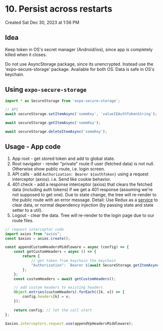 # 10. Persist across restarts
Created Sat Dec 30, 2023 at 1:56 PM

## Idea
Keep token in OS's secret manager (Android/ios), since app is completely killed when it closes.

Do not use AsyncStorage package, since its unencrypted. Instead use the 'expo-secure-storage' package. Available for both OS. Data is safe in OS's keychain.

## Using `expo-secure-storage`
```jsx
import * as SecureStorage from 'expo-secure-storage';

// API
await secureStorage.setItemAsync('someKey', 'valueIEAuthTokenString');

await secureStorage.getItemAsync('someKey');

await secureStorage.deleteItemAsync('someKey');
```

## Usage - App code
1. App root - get stored token and add to global state.
2. Root navigator - render "private" route if user (fetched data) is not null. Otherwise show public route, i.e. login screen.
3. API calls - add `Authorization: Bearer ${authToken}` using a request interceptor (axios). i.e. Send like cookie behavior.
4. 401 check - add a response interceptor (axios) that clears the fetched data (including auth tokens) if we get a 401 response (assuming we're not supposed to get one). Due to state change, the tree will re-render to the public route with an error message. Detail: Use Redux as a [service](https://redux.js.org/faq/code-structure#how-can-i-use-the-redux-store-in-non-component-files:~:text=however%2C%20there%20may%20be%20times%20when%20other%20parts%20of%20the%20codebase%20need%20to%20interact%20with%20the%20store%20as%20well.) to clear data, or normal dependency injection (by passing state and state setter to a util).
5. Logout - clear the data. Tree will re-render to the login page due to our route files.


```jsx
// request interceptor code
import axios from "axios";
const $axios = axios.create();

const appendCustomHeadersMiddleware = async (config) => {
	const getCustomHeaders = async () => { 
		return {
			// get token from keychain the keychain
			"Authorization": `Bearer ${await SecureStorage.getItemAsync(k.ACCESS_TOKEN)}`,
		};
	};
	const customHeaders = await getCustomHeaders();

	// add custom headers to existing headers
	Object.entries(customHeaders).forEach(([k, v]) => {
		config.headers[k] = v;
	});
	
	return config; // let the call start
};

$axios.interceptors.request.use(appendVpHeadersMiddleware);
```